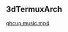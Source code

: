## 3dTermuxArch

[ghcup.music.mp4]({https://github.com/TermuxArch/3dTermuxArch/blob/master/mono/ghcup.music.mp4?raw=true} "Link Title")

<!-- TermuxArch/3dTermuxArch README.md EOF -->


